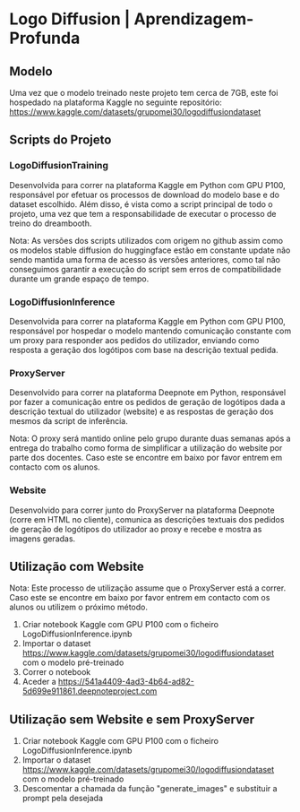 # Logo Diffusion | Aprendizagem-Profunda

## Modelo
Uma vez que o modelo treinado neste projeto tem cerca de 7GB, este foi hospedado na plataforma Kaggle no seguinte repositório: https://www.kaggle.com/datasets/grupomei30/logodiffusiondataset

## Scripts do Projeto

### LogoDiffusionTraining
Desenvolvida para correr na plataforma Kaggle em Python  com GPU P100, responsável por efetuar os processos de download do modelo base e do dataset escolhido. Além disso, é vista como a script principal de todo o projeto, uma vez que tem a responsabilidade de executar o processo de treino do dreambooth.

Nota: As versões dos scripts utilizados com origem no github assim como os modelos stable diffusion do huggingface estão em constante update não sendo mantida uma forma de acesso ás versões anteriores, como tal não conseguimos garantir a execução do script sem erros de compatibilidade durante um grande espaço de tempo.

### LogoDiffusionInference
Desenvolvida para correr na plataforma Kaggle em Python com GPU P100, responsável por hospedar o modelo mantendo comunicação constante com um proxy para responder aos pedidos do utilizador, enviando como resposta a geração dos logótipos com base na descrição textual pedida.

### ProxyServer
Desenvolvido para correr na plataforma Deepnote em Python, responsável por fazer a comunicação entre os pedidos de geração de logótipos dada a descrição textual do utilizador (website) e as respostas de geração dos mesmos da script de inferência.

Nota: O proxy será mantido online pelo grupo durante duas semanas após a entrega do trabalho como forma de simplificar a utilização do website por parte dos docentes. Caso este se encontre em baixo por favor entrem em contacto com os alunos.

### Website
Desenvolvido para correr junto do ProxyServer na plataforma Deepnote (corre em HTML no cliente), comunica as descrições textuais dos pedidos de geração de logótipos do utilizador ao proxy e recebe e mostra as imagens geradas.

## Utilização com Website
Nota: Este processo de utilização assume que o ProxyServer está a correr. Caso este se encontre em baixo por favor entrem em contacto com os alunos ou utilizem o próximo método.
1. Criar notebook Kaggle com GPU P100 com o ficheiro LogoDiffusionInference.ipynb
2. Importar o dataset https://www.kaggle.com/datasets/grupomei30/logodiffusiondataset com o modelo pré-treinado
3. Correr o notebook
4. Aceder a https://541a4409-4ad3-4b64-ad82-5d699e911861.deepnoteproject.com

## Utilização sem Website e sem ProxyServer
1. Criar notebook Kaggle com GPU P100 com o ficheiro LogoDiffusionInference.ipynb
2. Importar o dataset https://www.kaggle.com/datasets/grupomei30/logodiffusiondataset com o modelo pré-treinado
3. Descomentar a chamada da função "generate_images" e substituir a prompt pela desejada
